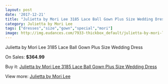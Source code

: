 ```yaml
---
layout: post
date: '2017-12-21'
title: "Julietta by Mori Lee 3185 Lace Ball Gown Plus Size Wedding Dress"
category: Julietta by Mori Lee
tags: ["dresses","size","gown","special","mori"]
image: http://img.eudances.com/7933-thickbox_default/julietta-by-mori-lee-3185-lace-ball-gown-plus-size-wedding-dress.jpg
---
```

Julietta by Mori Lee 3185 Lace Ball Gown Plus Size Wedding Dress

On Sales: **$364.99**
<a href="https://www.eudances.com/en/julietta-by-mori-lee/2782-julietta-by-mori-lee-3185-lace-ball-gown-plus-size-wedding-dress.html"><amp-img layout="responsive" width="600" height="600" src="//img.eudances.com/7933-thickbox_default/julietta-by-mori-lee-3185-lace-ball-gown-plus-size-wedding-dress.jpg" alt="Julietta by Mori Lee 3185 Lace Ball Gown Plus Size Wedding Dress 0" /></a>
<a href="https://www.eudances.com/en/julietta-by-mori-lee/2782-julietta-by-mori-lee-3185-lace-ball-gown-plus-size-wedding-dress.html"><amp-img layout="responsive" width="600" height="600" src="//img.eudances.com/7938-thickbox_default/julietta-by-mori-lee-3185-lace-ball-gown-plus-size-wedding-dress.jpg" alt="Julietta by Mori Lee 3185 Lace Ball Gown Plus Size Wedding Dress 1" /></a>
<a href="https://www.eudances.com/en/julietta-by-mori-lee/2782-julietta-by-mori-lee-3185-lace-ball-gown-plus-size-wedding-dress.html"><amp-img layout="responsive" width="600" height="600" src="//img.eudances.com/7937-thickbox_default/julietta-by-mori-lee-3185-lace-ball-gown-plus-size-wedding-dress.jpg" alt="Julietta by Mori Lee 3185 Lace Ball Gown Plus Size Wedding Dress 2" /></a>
<a href="https://www.eudances.com/en/julietta-by-mori-lee/2782-julietta-by-mori-lee-3185-lace-ball-gown-plus-size-wedding-dress.html"><amp-img layout="responsive" width="600" height="600" src="//img.eudances.com/7936-thickbox_default/julietta-by-mori-lee-3185-lace-ball-gown-plus-size-wedding-dress.jpg" alt="Julietta by Mori Lee 3185 Lace Ball Gown Plus Size Wedding Dress 3" /></a>
<a href="https://www.eudances.com/en/julietta-by-mori-lee/2782-julietta-by-mori-lee-3185-lace-ball-gown-plus-size-wedding-dress.html"><amp-img layout="responsive" width="600" height="600" src="//img.eudances.com/7935-thickbox_default/julietta-by-mori-lee-3185-lace-ball-gown-plus-size-wedding-dress.jpg" alt="Julietta by Mori Lee 3185 Lace Ball Gown Plus Size Wedding Dress 4" /></a>
<a href="https://www.eudances.com/en/julietta-by-mori-lee/2782-julietta-by-mori-lee-3185-lace-ball-gown-plus-size-wedding-dress.html"><amp-img layout="responsive" width="600" height="600" src="//img.eudances.com/7934-thickbox_default/julietta-by-mori-lee-3185-lace-ball-gown-plus-size-wedding-dress.jpg" alt="Julietta by Mori Lee 3185 Lace Ball Gown Plus Size Wedding Dress 5" /></a>

Buy it: [Julietta by Mori Lee 3185 Lace Ball Gown Plus Size Wedding Dress](https://www.eudances.com/en/julietta-by-mori-lee/2782-julietta-by-mori-lee-3185-lace-ball-gown-plus-size-wedding-dress.html "Julietta by Mori Lee 3185 Lace Ball Gown Plus Size Wedding Dress")

View more: [Julietta by Mori Lee](https://www.eudances.com/en/43-julietta-by-mori-lee "Julietta by Mori Lee")